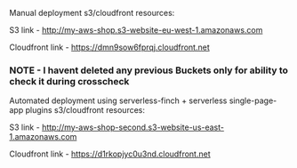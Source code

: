 Manual deployment s3/cloudfront resources:

S3 link - http://my-aws-shop.s3-website-eu-west-1.amazonaws.com

Cloudfront link - https://dmn9sow6fprqj.cloudfront.net

### NOTE - I havent deleted any previous Buckets only for ability to check it during crosscheck

Automated deployment using serverless-finch + serverless single-page-app plugins
      s3/cloudfront resources:

S3 link - http://my-aws-shop-second.s3-website-us-east-1.amazonaws.com

Cloudfront link - https://d1rkopjyc0u3nd.cloudfront.net